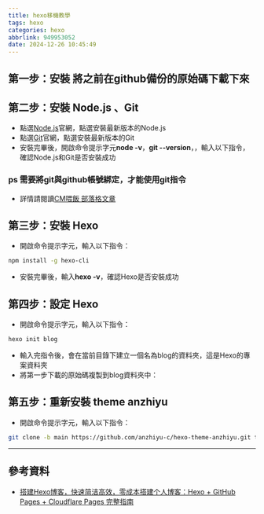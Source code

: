 ```yaml
---
title: hexo移機教學
tags: hexo
categories: hexo
abbrlink: 949953052
date: 2024-12-26 10:45:49
---
```

## 第一步：安裝 將之前在github備份的原始碼下載下來

## 第二步：安裝 Node.js 、Git 
- 點選[Node.js](https://nodejs.org/en/)官網，點選安裝最新版本的Node.js
- 點選[Git](https://git-scm.com/downloads)官網，點選安裝最新版本的Git
- 安裝完畢後，開啟命令提示字元**node -v**，**git --version**，，輸入以下指令，確認Node.js和Git是否安裝成功

### ps 需要將git與github帳號綁定，才能使用git指令
- 詳情請閱讀[CM喂飯 部落格文章](https://vercel.blog.cmliussss.com/p/HexoBlogNo1/)

## 第三步：安裝 Hexo 
- 開啟命令提示字元，輸入以下指令：
```bash
npm install -g hexo-cli
```
- 安裝完畢後，輸入**hexo -v**，確認Hexo是否安裝成功

## 第四步：設定 Hexo 
- 開啟命令提示字元，輸入以下指令：
```bash
hexo init blog
```
- 輸入完指令後，會在當前目錄下建立一個名為blog的資料夾，這是Hexo的專案資料夾
- 將第一步下載的原始碼複製到blog資料夾中：

## 第五步：重新安裝 theme anzhiyu
- 開啟命令提示字元，輸入以下指令：
```bash
git clone -b main https://github.com/anzhiyu-c/hexo-theme-anzhiyu.git themes/anzhiyu
```

---
## 參考資料
- [搭建Hexo博客，快速简洁高效，零成本搭建个人博客：Hexo + GitHub Pages + Cloudflare Pages 完整指南](https://vercel.blog.cmliussss.com/p/HexoBlogNo1/)
